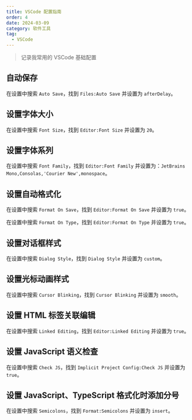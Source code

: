 ```yaml
---
title: VSCode 配置指南
order: 4
date: 2024-03-09
category: 软件工具
tag:
  - VSCode
---
```


> 记录我常用的 VSCode 基础配置

## 自动保存

在设置中搜索 `Auto Save`，找到 `Files:Auto Save` 并设置为 `afterDelay`。

## 设置字体大小

在设置中搜索 `Font Size`，找到 `Editor:Font Size` 并设置为 `20`。

## 设置字体系列

在设置中搜索 `Font Family`，找到 `Editor:Font Family` 并设置为：`JetBrains Mono,Consolas,'Courier New',monospace`。

## 设置自动格式化

在设置中搜索 `Format On Save`，找到 `Editor:Format On Save` 并设置为 `true`。

在设置中搜索 `Format On Type`，找到 `Editor:Format On Type` 并设置为 `true`。

## 设置对话框样式

在设置中搜索 `Dialog Style`，找到 `Dialog Style` 并设置为 `custom`。

## 设置光标动画样式

在设置中搜索 `Cursor Blinking`，找到 `Cursor Blinking` 并设置为 `smooth`。

## 设置 HTML 标签关联编辑

在设置中搜索 `Linked Editing`，找到 `Editor:Linked Editing` 并设置为 `true`。

## 设置 JavaScript 语义检查

在设置中搜索 `Check JS`，找到 `Implicit Project Config:Check JS` 并设置为 `true`。

## 设置 JavaScript、TypeScript 格式化时添加分号

在设置中搜索 `Semicolons`，找到 `Format:Semicolons` 并设置为 `insert`。
